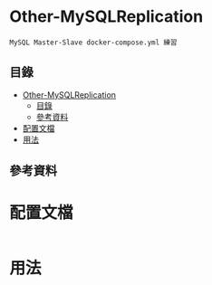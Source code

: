# Other-MySQLReplication

```
MySQL Master-Slave docker-compose.yml 練習
```

## 目錄

- [Other-MySQLReplication](#other-mysqlreplication)
	- [目錄](#目錄)
	- [參考資料](#參考資料)
- [配置文檔](#配置文檔)
- [用法](#用法)

## 參考資料

[]()

# 配置文檔

```
```

# 用法

```
```
